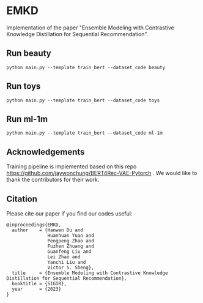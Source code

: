 # EMKD
Implementation of the paper "Ensemble Modeling with Contrastive Knowledge Distillation for Sequential Recommendation".

## Run beauty
```
python main.py --template train_bert --dataset_code beauty
```

## Run toys
```
python main.py --template train_bert --dataset_code toys
```

## Run ml-1m
```
python main.py --template train_bert --dataset_code ml-1m
```

## Acknowledgements
Training pipeline is implemented based on this repo https://github.com/jaywonchung/BERT4Rec-VAE-Pytorch . We would like to thank the contributors for their work.

## Citation
Please cite our paper if you find our codes useful:

```
@inproceedings{EMKD,
  author    = {Hanwen Du and
               Huanhuan Yuan and
               Pengpeng Zhao and
               Fuzhen Zhuang and
               Guanfeng Liu and
               Lei Zhao and
               Yanchi Liu and
               Victor S. Sheng},
  title     = {Ensemble Modeling with Contrastive Knowledge Distillation for Sequential Recommendation},
  booktitle = {SIGIR},
  year      = {2023}
}

